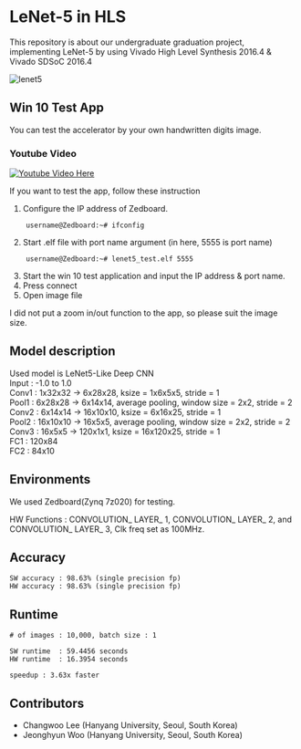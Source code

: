 LeNet-5 in HLS
===========
This repository is about our undergraduate graduation project, implementing LeNet-5 by using Vivado High Level Synthesis 2016.4 & Vivado   SDSoC 2016.4


![lenet5](https://world4jason.gitbooks.io/research-log/content/deepLearning/CNN/img/lenet.png "LeNet-5")


## Win 10 Test App
You can test the accelerator by your own handwritten digits image.  

### Youtube Video

[![Youtube Video Here](http://cfile21.uf.tistory.com/image/99C6A7335A1524F20AFF26)](https://youtu.be/C7MUhBBczss)

If you want to test the app, follow these instruction

1. Configure the IP address of Zedboard.  
```
	username@Zedboard:~# ifconfig
```
2. Start .elf file with port name argument (in here, 5555 is port name)    
```
	username@Zedboard:~# lenet5_test.elf 5555
```
3. Start the win 10 test application and input the IP address & port name.
4. Press connect
5. Open image file

I did not put a zoom in/out function to the app, so please suit the image size. 

## Model description
Used model is LeNet5-Like Deep CNN  
Input : -1.0 to 1.0  
Conv1 : 1x32x32 -> 6x28x28, ksize = 1x6x5x5, stride = 1  
Pool1 : 6x28x28 -> 6x14x14, average pooling, window size = 2x2, stride = 2  
Conv2 : 6x14x14 -> 16x10x10, ksize = 6x16x25, stride = 1  
Pool2 : 16x10x10 -> 16x5x5, average pooling, window size = 2x2, stride = 2  
Conv3 : 16x5x5 -> 120x1x1, ksize = 16x120x25, stride = 1  
FC1 : 120x84  
FC2 : 84x10    

## Environments
We used Zedboard(Zynq 7z020) for testing.  

HW Functions : CONVOLUTION_ LAYER_ 1, CONVOLUTION_ LAYER_ 2, and CONVOLUTION_ LAYER_ 3, Clk freq set as 100MHz.


## Accuracy  
	SW accuracy : 98.63% (single precision fp)    
	HW accuracy : 98.63% (single precision fp)  

## Runtime  
	# of images : 10,000, batch size : 1  
	
	SW runtime  : 59.4456 seconds  
	HW runtime  : 16.3954 seconds  

	speedup : 3.63x faster 

## Contributors
* Changwoo Lee (Hanyang University, Seoul, South Korea)
* Jeonghyun Woo (Hanyang University, Seoul, South Korea)


